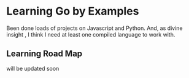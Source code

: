 # Learning Go by Examples

Been done loads of projects on Javascript and Python. And, as divine insight , I think I need at least one compiled language to work with.

## Learning Road Map

will be updated soon
